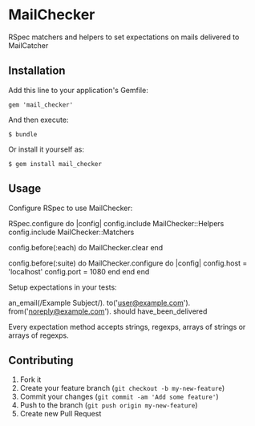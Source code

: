 # MailChecker

RSpec matchers and helpers to set expectations on mails delivered to MailCatcher

## Installation

Add this line to your application's Gemfile:

    gem 'mail_checker'

And then execute:

    $ bundle

Or install it yourself as:

    $ gem install mail_checker

## Usage

Configure RSpec to use MailChecker:

RSpec.configure do |config|
  config.include MailChecker::Helpers
  config.include MailChecker::Matchers

  config.before(:each) do
    MailChecker.clear
  end

  config.before(:suite) do
    MailChecker.configure do |config|
      config.host = 'localhost'
      config.port = 1080
    end
  end
end

Setup expectations in your tests:

an_email(/Example Subject/).
to('user@example.com').
from('noreply@example.com').
should have_been_delivered

Every expectation method accepts strings, regexps, arrays of strings or arrays of regexps.

## Contributing

1. Fork it
2. Create your feature branch (`git checkout -b my-new-feature`)
3. Commit your changes (`git commit -am 'Add some feature'`)
4. Push to the branch (`git push origin my-new-feature`)
5. Create new Pull Request
